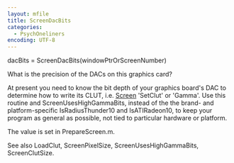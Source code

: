 ```yaml
---
layout: mfile
title: ScreenDacBits
categories:
  - PsychOneliners
encoding: UTF-8
---
```


dacBits = ScreenDacBits(windowPtrOrScreenNumber)

What is the precision of the DACs on this graphics card?

At present you need to know the bit depth of your graphics board's DAC
to determine how to write its CLUT, i.e. [Screen](/docs/Screen) 'SetClut' or 'Gamma'.
Use this routine and ScreenUsesHighGammaBits, instead of the the brand-
and platform-specific IsRadiusThunder10 and IsATIRadeon10, to keep your
program as general as possible, not tied to particular hardware or
platform.

The value is set in PrepareScreen.m.

See also LoadClut, ScreenPixelSize, ScreenUsesHighGammaBits, ScreenClutSize.